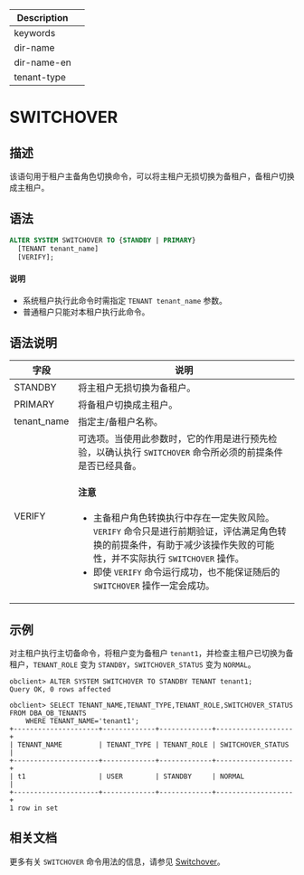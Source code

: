 | Description   |                 |
|---------------|-----------------|
| keywords      |                 |
| dir-name      |                 |
| dir-name-en   |                 |
| tenant-type   |                 |

# SWITCHOVER

## 描述

该语句用于租户主备角色切换命令，可以将主租户无损切换为备租户，备租户切换成主租户。

## 语法

```sql
ALTER SYSTEM SWITCHOVER TO {STANDBY | PRIMARY} 
  [TENANT tenant_name] 
  [VERIFY];
```

<main id="notice" type='explain'>
  <h4>说明</h4>
  <p><ul><li>系统租户执行此命令时需指定 <code>TENANT tenant_name</code> 参数。</li><li>普通租户只能对本租户执行此命令。</li></ul></p>
</main>

## 语法说明

|   **字段**  | **说明** |
| ----------- | -------- |
| STANDBY     | 将主租户无损切换为备租户。|
| PRIMARY     | 将备租户切换成主租户。|
| tenant_name | 指定主/备租户名称。|
| VERIFY      | 可选项。当使用此参数时，它的作用是进行预先检验，以确认执行 `SWITCHOVER` 命令所必须的前提条件是否已经具备。 <main id="notice" type='notice'><h4>注意</h4><p><ul><li>主备租户角色转换执行中存在一定失败风险。<code>VERIFY</code> 命令只是进行前期验证，评估满足角色转换的前提条件，有助于减少该操作失败的可能性，并不实际执行 <code>SWITCHOVER</code> 操作。</li><li>即使 <code>VERIFY</code> 命令运行成功，也不能保证随后的 <code>SWITCHOVER</code> 操作一定会成功。</li></ul></p></main> |

## 示例

对主租户执行主切备命令，将租户变为备租户 `tenant1`，并检查主租户已切换为备租户，`TENANT_ROLE` 变为 `STANDBY`，`SWITCHOVER_STATUS` 变为 `NORMAL`。

```shell
obclient> ALTER SYSTEM SWITCHOVER TO STANDBY TENANT tenant1;
Query OK, 0 rows affected

obclient> SELECT TENANT_NAME,TENANT_TYPE,TENANT_ROLE,SWITCHOVER_STATUS FROM DBA_OB_TENANTS
    WHERE TENANT_NAME='tenant1';
+---------------------+-------------+-------------+-------------------+
| TENANT_NAME         | TENANT_TYPE | TENANT_ROLE | SWITCHOVER_STATUS |
+---------------------+-------------+-------------+-------------------+
| t1                  | USER        | STANDBY     | NORMAL            |
+---------------------+-------------+-------------+-------------------+
1 row in set
```

## 相关文档

更多有关 `SWITCHOVER` 命令用法的信息，请参见 [Switchover](../../../../../600.manage/400.high-availability/300.physical-standby-database-disaster-recovery/600.role-switch/200.perform-switchover.md)。
